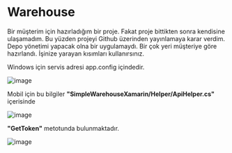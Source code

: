 # Warehouse

Bir müşterim için hazırladığım bir proje. Fakat proje bittikten sonra kendisine ulaşamadım. Bu yüzden projeyi Github üzerinden yayınlamaya karar verdim.
Depo yönetimi yapacak olna bir uygulamaydı. Bir çok yeri müşteriye göre hazırlandı.
İşinize yarayan kısımları kullanırsınız.

Windows için servis adresi app.config içindedir.

![image](https://user-images.githubusercontent.com/23315712/165088986-b90cf96b-96f4-48b6-858f-930d1735e655.png)

Mobil için bu bilgiler **"SimpleWarehouseXamarin/Helper/ApiHelper.cs"** içerisinde 

![image](https://user-images.githubusercontent.com/23315712/165089415-06303767-554e-4b75-ab5e-4c953449885b.png)

**"GetToken"** metotunda bulunmaktadır.

![image](https://user-images.githubusercontent.com/23315712/165090117-3b8ef004-78eb-4afc-b3d7-99106dd2b6e7.png)
